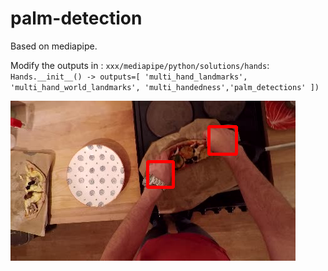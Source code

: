 # palm-detection

Based on mediapipe. 

Modify the outputs in : `xxx/mediapipe/python/solutions/hands`:
<br />
`
        Hands.__init__() -> outputs=[
            'multi_hand_landmarks', 'multi_hand_world_landmarks',
            'multi_handedness','palm_detections'
        ])
        `

![example](https://github.com/luohwu/palm-detection/blob/main/sample.png)
